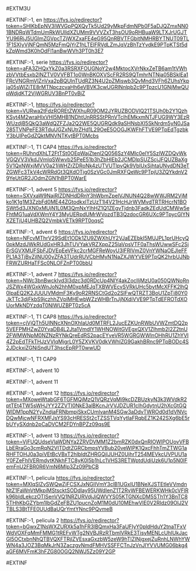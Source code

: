 #EXTM3U

#EXTINF:-1, en
https://fvs.io/redirector?token=SHlKbEpNV3lWVGpPQXQyTk5Ud29yMkpFdmNPb0F5aDJQZmxNN01BNDRqWTdmUmRkWUlldXZUMm9VVVZxT3hsOU9oRHBuaW9LTXJrUGJTYU96RjJ5UGlmZGVpcTZjWXZxaFE4eG95QnRBVTFGbitNMHRBYTNUT09TL1F1SXIyVjNFQmN5MzFmQjYrZ1hLTElFRVdLZmJqVzBhTzYvdkE9PTpKTSt5dkZpWmd3K0hOdFl1anBwWVh3PT0h3E7





#EXTINF:-1, serie
https://fvs.io/redirector?token=aFA3ZHQxYkZ0a3RSRXFOUGNoY2w4MktocXVrNkxZeTB6am1tVWhzbVVtbEsxb2lNZTV0VVFBT1o0WnBKOXVScFR2RS9QTmhrNTNja05BSklEa1FRcVNGRmVlZnVxa2pBQUlnTUdRZ3N4U2pZMiswb3QvMnd3VFh6ZUhsYkpja05sWlZiTE8rMTNpczcvaHh6eVBVK3cwUGRlNnlpb2c9PTpzcU1GNjMwQUpWdjdKT2VjWGRUV3BnPT0vBjZ


#EXTINF:-1, 
https://fvs.io/redirector?token=VURwa2tFdzROREtZWXhuR09OM2JYRUZBODVlQ21TSUh0b2Y1QzhKSyt4M2wraHIxVHI5MHB1NDhtUnRRSStPRnVTclhEMkxmNTJFUG9WY3EzRWUzdjB5QkQ3aWdQZFZJa2Q2WE5QUGRQdk9aSHNsbXI5SkNrdm5yN0JSa285TVNPeFE3RTduUGZxNUtrZHd1L29OeE5OOGJKWFhFTVE9PTpEdTgzbkY3bUlPeGdZQktMNVNTKytBPT0Mcbs

#EXTINF:-1, T1 CAP4
https://fvs.io/redirector?token=RUhndXhLT2FtTSt0OEpWajZtenl2Q056SzY4Mlc0elY5SzlWZDQyWkVGQVV3VkdJVmlqSWwvb25PeE51b3hZbHlEb2JCMDlpSUZScjJFQUZBaXg5V1QxNWxjMVV0a21iWHZrZDRoNk4zUTVUTlpvQk9VblUxSjhtaUNydDN3eTZGWFc3TkV4cWRRdGt3QXdOTjg0SzVGc0JmRXFQeWc9PTpjU3ZQYkdnV29YeUtGR2JOdmZGN1hBPT0WarE


#EXTINF:-1, advent 5
https://fvs.io/redirector?token=SXVxaW9NajRIZDNHdDRnY3hWbmZpelVJNUN4Q28wWWJRM2VjMko1K1g1M3ZzbFd0ME44ZGtodkxlTzUzT1l4V21HcHJrWVMvdTRTRHcrN1BOSWt5d3JXN0xMUjN1L0M3QmNxYlhHZ1Q1ZEgvTjdnb3FadkZEdUdCMWw5eFhtMG1uaVdXWmY4Y3MyUERpdUMrWVozdTB3QzdocGR6UXc9PTpycGlYNXZETjU4UHBZQ2VmbkVETk9RPT0oqsC

#EXTINF:-1, advent 6
https://fvs.io/redirector?token=NFcvMThrV29SdEt1ODk1ZU9ZWXhUY2VJaEZEbkI5MUJPL1prUHcyQ0pkMzdJWkRUdGxHR3JhTUVYakVRZXppZ25laVpsVTF0aThsWUwwSFc2SjErSGVXMUFSbFJDVEpEeVFkc2crMGFReWoyU3lFRlVmZ0VnYWNaOEJleFFPL1A3TjBvZjlNU00yZFA3TUdrRUVCbHMyN1NaZXJWYVE9PTpQK2hrbUJNbFRWZURHaTFSc0NLOFZnPT00bbU


#EXTINF:-1, advent 7
https://fvs.io/redirector?token=NWc3bnBwckIvd3l3dzc3d0RDcUp4NlY4akZoclljMzU0a050QWNoRnJSZWx4WGxkWnJoN2hhM0xpMEJqTXBWVEcvSVRkUHc5bytMcXFFK2lhQ0lpaEQ2K2JUUUVMdmF3Ky9oR2RNSCtGd2o2SlFwQTRZT3BoU1ZpTi80Y0JkTTc3djFkbS9jczhhZVplMHEwbWZzWHBrTnJjNXdiVVE9PTpTdEFROTdXOUorMkNDYzdqT0NlWUZBPT0z5cA


#EXTINF:-1, T1 CAP8
https://fvs.io/redirector?token=cjVjQTh5UlNNcXNnOXhIaUd0MTRFL2JucEZKUnRWbUVWZmtDQ2p5VEFPMHZwZ0YvaDB4L2Jta1VmdlY1WHNOWitGVEgxQXV1Zlhmb2I2Z2tnU2FWMWNpM0NZNzRYNkQreEdRS2pacEYveVR5WGRGWWlnOHhRU1ZhYVI4Z2pEdTFkTHJzVVlqMjgrL0Y5ZXVKV0dkVWhlZG9GakhBRnc9PTpBODc4S2JDckxiZGNiSndUT3hscEpRPT0wwUD


#EXTINF:-1, T1 CAP9



#EXTINF:-1, advent 10



#EXTINF:-1, advent 11



#EXTINF:-1, advent 12
https://fvs.io/redirector?token=MXoweWtabGF6TGFMQjMzQ1VQRzVqMi9kcDZBUzkyN3k3WVdkR2ptTEt4TW5sWHJYY2ZZVTI0NkE3alBKcnJrVVJDZUR1clhGdytnU2hXcGtGQWlDM1ppN2YyZndjaFRNbmpjSkxCUmlvanM4SGw3aDdvTWROd0d1dVNVcDQwMjcwNFRXMFJsYS93cHRESSt2cTZSSTVqYytIaFRqbEZ1K242SXg6bE5rbUYySXdnb2pCaDVCM2FDYnBPZz09qs9E

#EXTINF:-1, advent 13
https://fvs.io/redirector?token=VjFUQUdseVlaWDNYa2ZRVDVMM1Z2bmRZK0dxQnRIOWlPOUovVFBLbERraGo3cmRqN2VITDdtZGRCbmpsYVBub20veWlPK1QxcFhhTmZTWG1aRHFTOHJ0a3piVEtBcVBxT2hIbldtZHRGQjlJUHZ0UjhrT254MEVkcUVPUU1aY0FZeFhIVERmdytKNkhFTC8yK0l5b1hLc1VHS3RETWptdUdiUzk6U1p5N0lFemFnU2FBR0R6VmN6Mlp3Zz09PbCB


#EXTINF:-1, pelicula
https://fvs.io/redirector?token=MXlqSlZvSWQwZjFCSXJxNGlIVmY3clB1UGxIU1BNeXJSTEtIeVVmdnNtZ1FaWnVtMkpiMStscktSODdlay95UWdIenZ1T2RvWFBEWERKWHk0cVFlRk96bldLekczOTlSenVVQ1NRZURVdjJiQWVYS05KTGNXcDM5STh1Y3BnTC85THhKbGZYbm1IbGdZeFBZU1pucnZoM1M0dU10MEhwVlE0V2RIdz09OlJ2VTBLS3BtTFE0UUdBaUQrYmtYNnc9PQvmeB


#EXTINF:-1, pelicula 2
https://fvs.io/redirector?token=bGwxZ1NsWXZURXk5a1hFR3lBQmxHa3FaUFIyY0pldHduY2tnaTFxVWdVOXFqMmFMMG1tREFvWTg2NVBJRzRTbmlVRkE3TisyMENLcUhIUkJacGl5OCtxbnNhQTBVQXFTRjlZVEsxaGxzbW5zeW9hTlZINjgxejZuRnhLNWhYWWN4a3JOZ3BqMkJrN3ZaczgvNmdFMHVSSFFCTnJzVnJIYVVUMG06bkg4aGF6MVFmK3hFZG80OGQ2NWJ5Zz09Y2GP


#EXTINF





